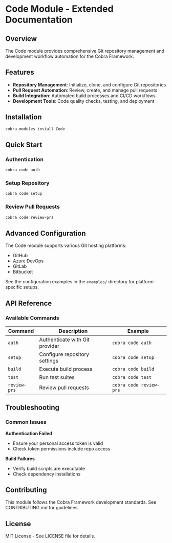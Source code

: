 # Code Module - Extended Documentation

## Overview

The Code module provides comprehensive Git repository management and development workflow automation for the Cobra Framework.

## Features

- **Repository Management**: Initialize, clone, and configure Git repositories
- **Pull Request Automation**: Review, create, and manage pull requests
- **Build Integration**: Automated build processes and CI/CD workflows
- **Development Tools**: Code quality checks, testing, and deployment

## Installation

```powershell
cobra modules install Code
```

## Quick Start

### Authentication

```powershell
cobra code auth
```

### Setup Repository

```powershell
cobra code setup
```

### Review Pull Requests

```powershell
cobra code review-prs
```

## Advanced Configuration

The Code module supports various Git hosting platforms:

- GitHub
- Azure DevOps
- GitLab
- Bitbucket

See the configuration examples in the `examples/` directory for platform-specific setups.

## API Reference

### Available Commands

| Command      | Description                    | Example                 |
| ------------ | ------------------------------ | ----------------------- |
| `auth`       | Authenticate with Git provider | `cobra code auth`       |
| `setup`      | Configure repository settings  | `cobra code setup`      |
| `build`      | Execute build process          | `cobra code build`      |
| `test`       | Run test suites                | `cobra code test`       |
| `review-prs` | Review pull requests           | `cobra code review-prs` |

## Troubleshooting

### Common Issues

**Authentication Failed**

- Ensure your personal access token is valid
- Check token permissions include repo access

**Build Failures**

- Verify build scripts are executable
- Check dependency installations

## Contributing

This module follows the Cobra Framework development standards. See CONTRIBUTING.md for guidelines.

## License

MIT License - See LICENSE file for details.
